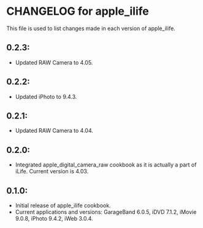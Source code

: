 # CHANGELOG for apple_ilife

This file is used to list changes made in each version of apple_ilife.

## 0.2.3:

* Updated RAW Camera to 4.05.

## 0.2.2:

* Updated iPhoto to 9.4.3.

## 0.2.1: 

* Updated RAW Camera to 4.04.

## 0.2.0:

* Integrated apple_digital_camera_raw cookbook as it is actually a part of iLife.  Current version is 4.03.

## 0.1.0:

* Initial release of apple_ilife cookbook.
* Current applications and versions: GarageBand 6.0.5, iDVD 7.1.2, iMovie 9.0.8, iPhoto 9.4.2, iWeb 3.0.4.